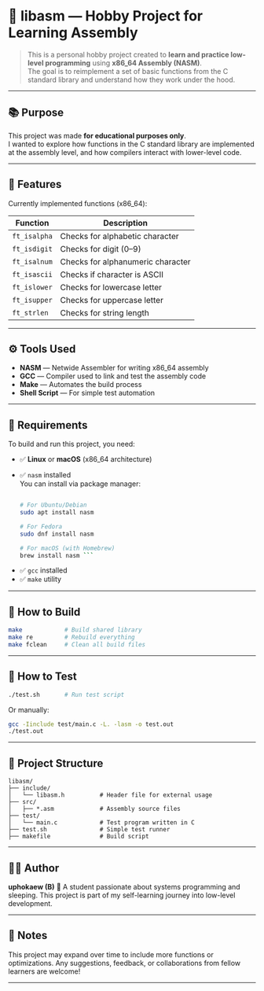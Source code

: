 # 🧠 libasm — Hobby Project for Learning Assembly

> This is a personal hobby project created to **learn and practice low-level programming** using **x86_64 Assembly (NASM)**.  
> The goal is to reimplement a set of basic functions from the C standard library and understand how they work under the hood.

---

## 📚 Purpose

This project was made **for educational purposes only**.  
I wanted to explore how functions in the C standard library are implemented at the assembly level, and how compilers interact with lower-level code.

---

## 🧪 Features

Currently implemented functions (x86_64):

| Function        | Description                        |
|-----------------|------------------------------------|
| `ft_isalpha`    | Checks for alphabetic character    |
| `ft_isdigit`    | Checks for digit (0–9)             |
| `ft_isalnum`    | Checks for alphanumeric character  |
| `ft_isascii`    | Checks if character is ASCII       |
| `ft_islower`    | Checks for lowercase letter        |
| `ft_isupper`    | Checks for uppercase letter        |
| `ft_strlen`     | Checks for string length           |

---

## ⚙️ Tools Used

- **NASM** — Netwide Assembler for writing x86_64 assembly
- **GCC** — Compiler used to link and test the assembly code
- **Make** — Automates the build process
- **Shell Script** — For simple test automation

---

## 🧰 Requirements

To build and run this project, you need:

- ✅ **Linux** or **macOS** (x86_64 architecture)
- ✅ `nasm` installed  
  You can install via package manager:

  ```bash

  # For Ubuntu/Debian
  sudo apt install nasm
  
  # For Fedora
  sudo dnf install nasm

  # For macOS (with Homebrew)
  brew install nasm ```

* ✅ `gcc` installed
* ✅ `make` utility

---

## 🔨 How to Build

```bash
make            # Build shared library
make re         # Rebuild everything
make fclean     # Clean all build files
```

---

## 🧪 How to Test

```bash
./test.sh       # Run test script
```

Or manually:

```bash
gcc -Iinclude test/main.c -L. -lasm -o test.out
./test.out
```

---

## 📁 Project Structure

```
libasm/
├── include/
│   └── libasm.h          # Header file for external usage
├── src/
│   ├── *.asm             # Assembly source files
├── test/
│   └── main.c            # Test program written in C
├── test.sh               # Simple test runner
├── makefile              # Build script

```

---

## 👨‍💻 Author

**uphokaew (B)** 🐝
A student passionate about systems programming and sleeping.
This project is part of my self-learning journey into low-level development.

---

## 💬 Notes

This project may expand over time to include more functions or optimizations.
Any suggestions, feedback, or collaborations from fellow learners are welcome!

---

